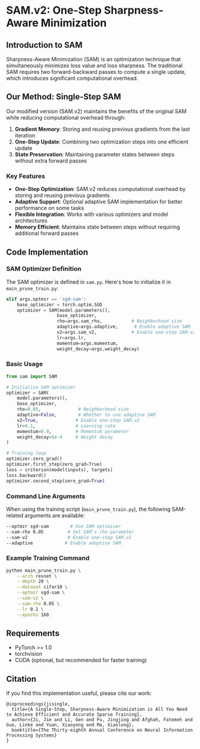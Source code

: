 # SAM.v2: One-Step Sharpness-Aware Minimization

## Introduction to SAM

Sharpness-Aware Minimization (SAM) is an optimization technique that simultaneously minimizes loss value and loss sharpness. The traditional SAM requires two forward-backward passes to compute a single update, which introduces significant computational overhead.

## Our Method: Single-Step SAM

Our modified version (SAM.v2) maintains the benefits of the original SAM while reducing computational overhead through:

1. **Gradient Memory**: Storing and reusing previous gradients from the last iteration
2. **One-Step Update**: Combining two optimization steps into one efficient update
3. **State Preservation**: Maintaining parameter states between steps without extra forward passes

### Key Features

- **One-Step Optimization**: SAM.v2 reduces computational overhead by storing and reusing previous gradients
- **Adaptive Support**: Optional adaptive SAM implementation for better performance on some tasks
- **Flexible Integration**: Works with various optimizers and model architectures
- **Memory Efficient**: Maintains state between steps without requiring additional forward passes

## Code Implementation

### SAM Optimizer Definition

The SAM optimizer is defined in `sam.py`. Here's how to initialize it in `main_prune_train.py`:

```python
elif args.optmzr == 'sgd-sam':
    base_optimizer = torch.optim.SGD
    optimizer = SAM(model.parameters(), 
                   base_optimizer, 
                   rho=args.sam_rho,           # Neighborhood size
                   adaptive=args.adaptive,      # Enable adaptive SAM
                   v2=args.sam_v2,             # Enable one-step SAM.v2
                   lr=args.lr,                 
                   momentum=args.momentum, 
                   weight_decay=args.weight_decay)
```

### Basic Usage

```python
from sam import SAM

# Initialize SAM optimizer
optimizer = SAM(
    model.parameters(),
    base_optimizer,
    rho=0.05,              # Neighborhood size
    adaptive=False,        # Whether to use adaptive SAM
    v2=True,              # Enable one-step SAM.v2
    lr=0.1,               # Learning rate
    momentum=0.9,         # Momentum parameter
    weight_decay=5e-4     # Weight decay
)

# Training loop
optimizer.zero_grad()
optimizer.first_step(zero_grad=True)
loss = criterion(model(inputs), targets)
loss.backward()
optimizer.second_step(zero_grad=True)
```

### Command Line Arguments

When using the training script (`main_prune_train.py`), the following SAM-related arguments are available:

```bash
--optmzr sgd-sam        # Use SAM optimizer
--sam-rho 0.05         # Set SAM's rho parameter
--sam-v2               # Enable one-step SAM.v2
--adaptive            # Enable adaptive SAM
```

### Example Training Command

```bash
python main_prune_train.py \
    --arch resnet \
    --depth 20 \
    --dataset cifar10 \
    --optmzr sgd-sam \
    --sam-v2 \
    --sam-rho 0.05 \
    --lr 0.1 \
    --epochs 160
```

## Requirements

- PyTorch >= 1.0
- torchvision
- CUDA (optional, but recommended for faster training)

## Citation

If you find this implementation useful, please cite our work:

```
@inproceedings{jisingle,
  title={A Single-Step, Sharpness-Aware Minimization is All You Need to Achieve Efficient and Accurate Sparse Training},
  author={Ji, Jie and Li, Gen and Fu, Jingjing and Afghah, Fatemeh and Guo, Linke and Yuan, Xiaoyong and Ma, Xiaolong},
  booktitle={The Thirty-eighth Annual Conference on Neural Information Processing Systems}
}
```
